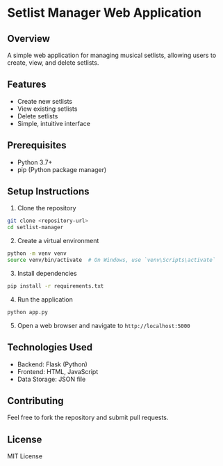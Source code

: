 # Setlist Manager Web Application

## Overview
A simple web application for managing musical setlists, allowing users to create, view, and delete setlists.

## Features
- Create new setlists
- View existing setlists
- Delete setlists
- Simple, intuitive interface

## Prerequisites
- Python 3.7+
- pip (Python package manager)

## Setup Instructions

1. Clone the repository
```bash
git clone <repository-url>
cd setlist-manager
```

2. Create a virtual environment
```bash
python -m venv venv
source venv/bin/activate  # On Windows, use `venv\Scripts\activate`
```

3. Install dependencies
```bash
pip install -r requirements.txt
```

4. Run the application
```bash
python app.py
```

5. Open a web browser and navigate to `http://localhost:5000`

## Technologies Used
- Backend: Flask (Python)
- Frontend: HTML, JavaScript
- Data Storage: JSON file

## Contributing
Feel free to fork the repository and submit pull requests.

## License
MIT License
